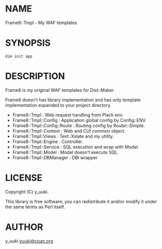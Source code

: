 # NAME

Frame8::Tmpl - My WAF templates

# SYNOPSIS

    dim init app

# DESCRIPTION

Frame8 is my original WAF templates for Dist::Maker.

Frame8 doesn't has library implementation and has only template implementation expanded to your project directory.

- Frame8::Tmpl                : Web request handling from Plack env.
- Frame8::Tmpl::Config        : Application global config by Config::ENV.
- Frame8::Tmpl::Config::Route : Routing config by Router::Simple.
- Frame8::Tmpl::Context       : Web and CUI common object.
- Frame8::Tmpl::Views         : Text::Xslate and my utility.
- Frame8::Tmpl::Engine        : Controller.
- Frame8::Tmpl::Service       : SQL execution and wrap with Model.
- Frame8::Tmpl::Model         : Model doesn't execute SQL.
- Frame8::Tmpl::DBManager     : DBI wrapper

# LICENSE

Copyright (C) y\_uuki.

This library is free software; you can redistribute it and/or modify
it under the same terms as Perl itself.

# AUTHOR

y\_uuki <yuuki@cpan.org>
